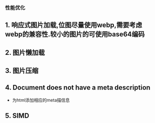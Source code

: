 
### 性能优化

## 1. 响应式图片加载,位图尽量使用webp,需要考虑webp的兼容性.较小的图片的可使用base64编码

## 2. 图片懒加载

## 3. 图片压缩

## 4. Document does not have a meta description

- 为html添加相应的meta描信息

## 5. SIMD


